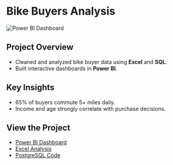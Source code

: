 # Bike Buyers Analysis  

![Power BI Dashboard](images/dashboard_screenshot.png)  

## **Project Overview**  
- Cleaned and analyzed bike buyer data using **Excel** and **SQL**.  
- Built interactive dashboards in **Power BI**.  

## **Key Insights**  
- 65% of buyers commute 5+ miles daily.  
- Income and age strongly correlate with purchase decisions.  

## **View the Project**  
- [Power BI Dashboard](Bike_Buyers_Power_BI.pbix)  
- [Excel Analysis](Bike_Buyers_Excel.xlsx)
- [PostgreSQL Code](Bike_Buyers_SQL.sql)
